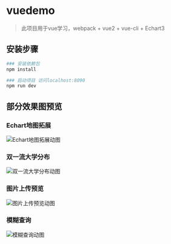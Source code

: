 # vuedemo
> 此项目用于vue学习，webpack +  vue2 + vue-cli + Echart3

## 安装步骤
``` bash
### 安装依赖包
npm install

### 启动项目 访问localhost:8090
npm run dev
```
## 部分效果图预览

### Echart地图拓展
![Echart地图拓展动图](https://raw.githubusercontent.com/LonHon/some-resource/master/vue-demo-img/map-pie.gif)

### 双一流大学分布
![双一流大学分布动图](https://raw.githubusercontent.com/LonHon/some-resource/master/vue-demo-img/syl.gif)

### 图片上传预览
![图片上传预览动图](https://raw.githubusercontent.com/LonHon/some-resource/master/vue-demo-img/imgupload.gif)

### 模糊查询
![模糊查询动图](https://raw.githubusercontent.com/LonHon/some-resource/master/vue-demo-img/search.gif)
